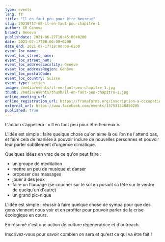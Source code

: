 ```yaml
---
type: events
lang: fr
title: "Il en faut peu pour être heureux"
slug: 20210717-GE-il-en-faut-peu-chapitre-1
author: XR Geneva
branch: Geneva
publishdate: 2021-06-27T10:45:00+0200
date: 2021-07-17T08:00:00+0200
date_end: 2021-07-17T18:00:00+0200
event_loc_name: 
event_loc_street_name: 
event_loc_street_num: 
event_loc_addressLocality: Genève
event_loc_addressRegion: Genève
event_loc_postalCode: 
event_loc_country: Suisse
event_type: action
image: /media/events/il-en-faut-peu-chapitre-1.jpg
thumb: /media/events/thumb/il-en-faut-peu-chapitre-1.jpg
online_meeting_url: 
online_registration_url: https://framaforms.org/inscription-a-occupation-legal-chapitre-1-1624100669
external_url: https://www.facebook.com/events/137531348450285
published: true
---
```

L'action s’appellera : « Il en faut peu pour être heureux ».

L'idée est simple : faire quelque chose qu'on aime là où l’on ne l'attend pas, et faire cela de manière à pouvoir inclure de nouvelles personnes et pouvoir leur parler subtilement d'urgence climatique.

Quelques idées en vrac de ce qu'on peut faire :
- un groupe de méditation
- mettre un peu de musique et danser
- proposer des massages
- jouer à des jeux
- faire un flaquage (se coucher sur le sol en posant sa tête sur le ventre de quelqu'un d'autre)
- un grand pic-nique

L'idée est simple : réussir à faire quelque chose de sympa pour que des gens viennent nous voir et en profiter pour pouvoir parler de la crise écologique en cours.

En résumé c'est une action de culture régénératrice et d'outreach.

Inscrivez-vous pour savoir combien on sera et qu'est ce qui va être fait !
